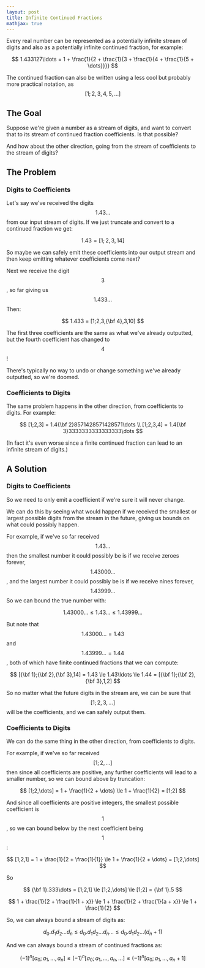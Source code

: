 ```yaml
---
layout: post
title: Infinite Continued Fractions
mathjax: true
---
```


Every real number can be represented as a potentially infinite stream of digits and also as a potentially infinite continued fraction, for example:

$$
1.433127\ldots = 1 + \frac{1}{2 + \frac{1}{3 + \frac{1}{4 + \frac{1}{5 + \dots}}}}
$$

The continued fraction can also be written using a less cool but probably more practical notation, as $$[1;2,3,4,5,\dots]$$


## The Goal

Suppose we're given a number as a stream of digits, and want to convert that to its stream of continued fraction coefficients. Is that possible?

And how about the other direction, going from the stream of coefficients to the stream of digits?


## The Problem

### Digits to Coefficients

Let's say we've received the digits $$1.43\dots$$ from our input stream of digits. If we just truncate and convert to a continued fraction we get:

$$
1.43 = [1;2,3,14]
$$

So maybe we can safely emit these coefficients into our output stream and then keep emitting whatever coefficients come next?

Next we receive the digit $$3$$, so far giving us $$1.433\dots$$ Then:

$$
1.433 = [1;2,3,{\bf 4},3,10]
$$

The first three coefficients are the same as what we've already outputted, but the fourth coefficient has changed to $$4$$!

There's typically no way to undo or change something we've already outputted, so we're doomed.

### Coefficients to Digits

The same problem happens in the other direction, from coefficients to digits. For example:

$$
[1;2,3] = 1.4{\bf 2}8571428571428571\dots
\\
[1;2,3,4] = 1.4{\bf 3}3333333333333333\dots
$$

(In fact it's even worse since a finite continued fraction can lead to an infinite stream of digits.)


## A Solution

### Digits to Coefficients

So we need to only emit a coefficient if we're sure it will never change.

We can do this by seeing what would happen if we received the smallest or largest possible digits from the stream in the future, giving us bounds on what could possibly happen.

For example, if we've so far received $$1.43\dots$$ then the smallest number it could possibly be is if we receive zeroes forever, $$1.43000\dots$$, and the largest number it could possibly be is if we receive nines forever, $$1.43999\dots$$ So we can bound the true number with:

$$
1.43000\ldots \le 1.43\ldots \le 1.43999\dots
$$

But note that $$1.43000\ldots = 1.43$$ and $$1.43999\ldots = 1.44$$, both of which have finite continued fractions that we can compute:

$$
[{\bf 1};{\bf 2},{\bf 3},14] = 1.43 \le 1.43\ldots \le 1.44 = [{\bf 1};{\bf 2},{\bf 3},1,2]
$$

So no matter what the future digits in the stream are, we can be sure that $$[1;2,3,\dots]$$ will be the coefficients, and we can safely output them.

### Coefficients to Digits

We can do the same thing in the other direction, from coefficients to digits.

For example, if we've so far received $$[1;2,\dots]$$ then since all coefficients are positive, any further coefficients will lead to a smaller number, so we can bound above by truncation:

$$
[1;2,\dots] = 1 + \frac{1}{2 + \dots} \le 1 + \frac{1}{2} = [1;2]
$$

And since all coefficients are positive integers, the smallest possible coefficient is $$1$$, so we can bound below by the next coefficient being $$1$$:

$$
[1;2,1] = 1 + \frac{1}{2 + \frac{1}{1}} \le 1 + \frac{1}{2 + \dots} = [1;2,\dots]
$$

So

$$
{\bf 1}.333\dots = [1;2,1] \le [1;2,\dots] \le [1;2] = {\bf 1}.5
$$

$$
1 + \frac{1}{2 + \frac{1}{1 + x}} \le 1 + \frac{1}{2 + \frac{1}{a + x}} \le 1 + \frac{1}{2}
$$


So, we can always bound a stream of digits as:

$$
d_0.d_1d_2 \dots d_n \le d_0.d_1d_2 \dots d_n \ldots \le d_0.d_1d_2 \dots (d_n + 1)
$$

And we can always bound a stream of continued fractions as:

$$
(-1)^n [a_0; a_1, \dots, a_n] \le (-1)^n [a_0; a_1, \dots, a_n, \dots] \le (-1)^n [a_0; a_1, \dots, a_n + 1]
$$
